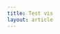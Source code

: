 ```yaml
---
title: Test vis
layout: article
---
```




<div id="mynetwork" heigth="900px"></div>

<script type="text/javascript">
  // create an array with nodes
   var nodes = new vis.DataSet([
    // obligatorias
    {id: 'meteo-general', label: 'Meteorología General', group: 'Obligatoria', level: 0},
    {id: 'mate1', label: 'Matemática 1', group: 'Obligatoria', level: 0},
    {id: 'mate2', label: 'Matemática 2', group: 'Obligatoria', level: 0},
    {id: 'mate3', label: 'Matemática 3', group: 'Obligatoria', level: 1},
    {id: 'f1', label: 'Física 1', group: 'Obligatoria', level: 1},
    {id: 'proba', label: 'Probabilidades y Estadística', group: 'Obligatoria', level: 2},
    {id: 'fmezcla', label: 'Física 3', group: 'Obligatoria', level: 2},
    {id: 'labo1', label: 'Laboratorio 1', group: 'Obligatoria', level: 2},
    {id: 'mate4', label: 'Matemática 4', group: 'Obligatoria', level: 3},
    {id: 'meteo-teorica', label: 'Meteorología Teórica', group: 'Obligatoria', level: 3},
    {id: 'clima', label: 'Climatología', group: 'Obligatoria', level: 4},
    {id: 'dinamica', label: 'Dinámica de la Atmósfera 1', group: 'Obligatoria', level: 4},
    {id: 'sinoptica', label: 'Meteorología Sinóptica', group: 'Obligatoria', level: 5},
    {id: 'calculo', label: 'Cálculo Numérico', group: 'Obligatoria', level: 5},
    {id: 'conveccion', label: 'Convección y Microfísica de Nubes', group: 'Obligatoria', level: 6},
    {id: 'f2', label: 'Física 2', group: 'Obligatoria', level: 6},
    {id: 'labo2', label: 'Laboratorio 2', group: 'Obligatoria', level: 6},

    // MEI
    {id: 'observacion', label: 'Observación de la Atmósfera', group: 'MEI', level: 5},
    {id: 'metodos-est', label: 'Métodos Estadísticos en Ciencias de la Atmósfera 1', group: 'MEI', level: 6},
    {id: 'mecanica', label: 'Mecánica de los Fluidos', group: 'MEI', level: 6},
    {id: 'metodos-num', label: 'Métodos Numéricos en Ciencias de la Atmósfera', group: 'MEI', level: 7},
    {id: 'turbulencia', label: 'Turulencia y Capa Límite de la Atmósfera', group: 'MEI', level: 7},
    {id: 'labo', label: 'Laboratorio de Previsión del Tiempo', group: 'MEI', level: 7},
    {id: 'circulacion', label: 'Circulación General de la Atmósfera', group: 'MEI', level: 7},
    {id: 'prono', label: 'Pronóstico Numérico', group: 'MEI', level: 8},
    {id: 'mecanica-clasica', label: 'Mecánica Clásica', group: 'MEI', level: 7},
    {id: 'clima-dinamica', label: 'Climatología Dinámica', group: 'MEI', level: 6},
    {id: 'quimica', label: 'Química General e Inorgánica 1', group: 'MEI', level: 0},


    // MO
    {id: 'contaminacion', label: 'Contaminación Atmosférica', group: 'MO', level: 7},
    {id: 'hidro', label: 'Hidrología', group: 'MO', level: 5},
    {id: 'cambio-climatico', label: 'Cambio Climático', group: 'MO', level: 5},
    {id: 'agricola', label: 'Meteorología Agrícola 1', group: 'MO', level: 6},
    {id: 'meso', label: 'Mesometeorología', group: 'MO', level: 8},
    {id: 'sensores-remotos', label: 'Principios y Aplicaciones de Sensores Remotos', group: 'MO', level: 7},
    {id: 'dinamica-alta', label: 'Dinámica de la Alta Atmósfera', group: 'MO', level: 7}
  ]);

  // create an array with edges
  var edges = new vis.DataSet([
    {from: 'meteo-general', to: 'proba', title: 'Final', color: 'red'},
    {from: 'meteo-general', to: 'meteo-teorica', title: 'TP'},

    {from: 'mate1', to: 'proba', title: 'TP'},
    {from: 'mate1', to: 'mate3', title: 'TP'},
    {from: 'mate1', to: 'labo1', title: 'TP'},
    {from: 'mate1', to: 'labo2', title: 'TP'},

    {from: 'mate2', to: 'calculo', title: 'TP'},
    {from: 'mate2', to: 'mecanica-clasica', title: 'Final'},

    {from: 'mate3', to: 'mate4', title: 'TP'},
    {from: 'mate3', to: 'fmezcla', title: 'TP'},
    {from: 'mate3', to: 'mecanica-clasica', title: 'Final'},

    {from: 'f1', to: 'mecanica-clasica', title: 'Final'},
    {from: 'f1', to: 'fmezcla', title: 'TP'},
    {from: 'f1', to: 'f2', title: 'TP'},
    {from: 'f1', to: 'meteo-teorica', title: 'Final'},

    {from: 'mate4', to: 'metodos-est', title: 'TP'},
    {from: 'mate4', to: 'mecanica', title: 'TP'},
    {from: 'mate4', to: 'metodos-num', title: 'TP'},
    
    {from: 'meteo-teorica', to: 'hidro', title: 'TP'},
    {from: 'meteo-teorica', to: 'clima', title: 'TP'},
    {from: 'meteo-teorica', to: 'mecanica', title: 'TP'},
    {from: 'meteo-teorica', to: 'dinamica', title: 'TP'},
    {from: 'meteo-teorica', to: 'observacion', title: 'TP'},
    {from: 'meteo-teorica', to: 'sinoptica', title: 'Final'},

    {from: 'clima', to: 'clima-dinamica', title: 'Final'},    
    {from: 'clima', to: 'cambio-climatico', title: 'TP'},
    {from: 'clima', to: 'agricola', title: 'TP'},
    {from: 'clima', to: 'metodos-est', title: 'TP'},
    {from: 'clima', to: 'sinoptica', title: 'TP'},   

    {from: 'dinamica', to: 'sinoptica', title: 'TP'},    
    {from: 'dinamica', to: 'metodos-num', title: 'TP'},
    {from: 'dinamica', to: 'circulacion', title: 'Final'},
    {from: 'dinamica', to: 'prono', title: 'Final'},

    {from: 'sinoptica', to: 'clima-dinamica', title: 'TP'},
    {from: 'sinoptica', to: 'conveccion', title: 'TP'},
    {from: 'sinoptica', to: 'labo', title: 'TP'},
    {from: 'sinoptica', to: 'circulacion', title: 'TP'},
    {from: 'sinoptica', to: 'prono', title: 'TP'},

    {from: 'metodos-num', to: 'prono', title: 'TP'},

    {from: 'calculo', to: 'prono', title: 'TP'},

    {from: 'f2', to: 'mecanica-clasica', title: 'TP'},
    {from: 'f2', to: 'sensores-remotos', title: 'TP'},
    {from: 'f2', to: 'dinamica-alta', title: 'TP'},
    {from: 'f2', to: 'labo2', title: 'TP'},

    {from: 'mecanica', to: 'contaminacion', title: 'TP'},
    {from: 'mecanica', to: 'turbulencia', title: 'TP'},

    
    

    
    
    {from: 'conveccion', to: 'meso', title: 'TP'},
    

  ]);


  // create a network
  var container = document.getElementById('mynetwork');
  var data = {
    nodes: nodes,
    edges: edges
  };

  var options = 
  {
    physics: {
      solver: 'hierarchicalRepulsion',
      hierarchicalRepulsion: { springConstant: 0.005 }
    },

  	edges: {
  		color: 'black',
      smooth: {
      type: "horizontal",
      "roundness": 0.55,
      }
  	},
    
	 layout: {
	  hierarchical: {
	  	enabled: true,
	  	blockShifting: false,
      sortMethod: 'directed'
	  	}
	  }
  	};
  var network = new vis.Network(container, data, options);
</script> 



